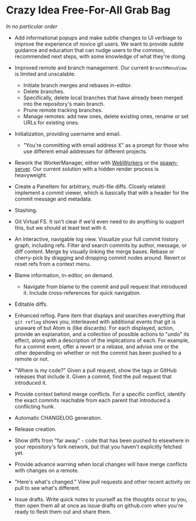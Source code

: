 # Crazy Idea Free-For-All Grab Bag

_In no particular order_

- Add informational popups and make subtle changes to UI verbiage to improve the experience of novice git users. We want to provide _subtle_ guidance and education that can nudge users to the common, recommended next steps, with some knowledge of what they're doing.

- Improved remote and branch management. Our current `BranchMenuView` is limited and unscalable.

  - Initiate branch merges and rebases in-editor.
  - Delete branches.
  - Specifically, delete local branches that have already been merged into the repository's main branch.
  - Prune remote tracking branches.
  - Manage remotes: add new ones, delete existing ones, rename or set URLs for existing ones.

- Initialization, providing username and email.

  - "You're committing with email address X" as a prompt for those who use different email addresses for different projects.

- Rework the WorkerManager, either with [WebWorkers](https://developer.mozilla.org/en-US/docs/Web/API/Web_Workers_API/Using_web_workers) or the [spawn-server](https://github.com/nathansobo/spawn-server). Our current solution with a hidden render process is heavyweight.

- Create a PaneItem for arbitrary, multi-file diffs. Closely related: implement a commit viewer, which is basically that with a header for the commit message and metadata.

- Stashing.

- Git Virtual FS. It isn't clear if we'd even need to do anything to support this, but we should at least test with it.

- An interactive, navigable log view. Visualize your full commit history graph, including refs. Filter and search commits by author, message, or diff content. Merge by visually linking the merge bases. Rebase or cherry-pick by dragging and dropping commit nodes around. Revert or reset refs from a context menu.

- Blame information, in-editor, on demand.

  - Navigate from blame to the commit and pull request that introduced it. Include cross-references for quick navigation.

- Editable diffs.

- Enhanced reflog. Pane item that displays and searches everything that `git reflog` shows you, interleaved with additional events that git is unaware of but Atom is (like discards). For each displayed, action, provide an explanation, and a collection of possible actions to "undo" its effect, along with a description of the implications of each. For example, for a commit event, offer a revert or a rebase, and advise one or the other depending on whether or not the commit has been pushed to a remote or not.

- "Where is my code?" Given a pull request, show the tags or GitHub releases that include it. Given a commit, find the pull request that introduced it.

- Provide context behind merge conflicts. For a specific conflict, identify the exact commits reachable from each parent that introduced a conflicting hunk.

- Automatic CHANGELOG generation.

- Release creation.

- Show diffs from "far away" - code that has been pushed to elsewhere in your repository's fork network, but that you haven't explicitly fetched yet.

- Provide advance warning when local changes will have merge conflicts with changes on a remote.

- "Here's what's changed." View pull requests and other recent activity on pull to see what's different.

- Issue drafts. Write quick notes to yourself as the thoughts occur to you, then open them all at once as issue drafts on github.com when you're ready to flesh them out and share them.
